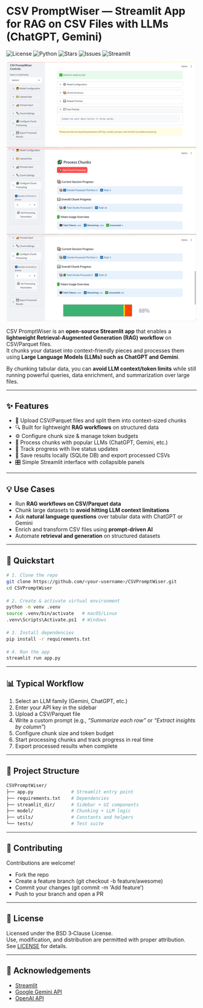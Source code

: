 # CSV PromptWiser — Streamlit App for RAG on CSV Files with LLMs (ChatGPT, Gemini)

![License](https://img.shields.io/badge/license-BSD_3--Clause-blue)
![Python](https://img.shields.io/badge/python-3.9%2B-blue)
![Stars](https://img.shields.io/github/stars/<your-username>/CSVPromptWiser?style=social)
![Issues](https://img.shields.io/github/issues/<your-username>/CSVPromptWiser)
![Streamlit](https://img.shields.io/badge/Streamlit-live-brightgreen)


![App Screenshot](./assests/CPW_overvies.png)
![App Screenshot](./assests/cpw_about_to_run.png)
![App Screenshot](./assests/cpw_run_results.png)

CSV PromptWiser is an **open-source Streamlit app** that enables a **lightweight Retrieval-Augmented Generation (RAG) workflow** on CSV/Parquet files.  
It chunks your dataset into context-friendly pieces and processes them using **Large Language Models (LLMs) such as ChatGPT and Gemini**.  

By chunking tabular data, you can **avoid LLM context/token limits** while still running powerful queries, data enrichment, and summarization over large files.  

---

## ✨ Features
- 📂 Upload CSV/Parquet files and split them into context-sized chunks  
- 🔍 Built for lightweight **RAG workflows** on structured data  
- ⚙️ Configure chunk size & manage token budgets  
- 🤖 Process chunks with popular LLMs (ChatGPT, Gemini, etc.)  
- 🔄 Track progress with live status updates  
- 💾 Save results locally (SQLite DB) and export processed CSVs  
- 🎛️ Simple Streamlit interface with collapsible panels  

---

## 💡 Use Cases
- Run **RAG workflows on CSV/Parquet data**  
- Chunk large datasets to **avoid hitting LLM context limitations**  
- Ask **natural language questions** over tabular data with ChatGPT or Gemini  
- Enrich and transform CSV files using **prompt-driven AI**  
- Automate **retrieval and generation** on structured datasets  

---

## 🚀 Quickstart

```bash
# 1. Clone the repo
git clone https://github.com/<your-username>/CSVPromptWiser.git
cd CSVPromptWiser

# 2. Create & activate virtual environment
python -m venv .venv
source .venv/bin/activate   # macOS/Linux
.venv\Scripts\Activate.ps1  # Windows

# 3. Install dependencies
pip install -r requirements.txt

# 4. Run the app
streamlit run app.py
```

---

## 📊 Typical Workflow
1. Select an LLM family (Gemini, ChatGPT, etc.)  
2. Enter your API key in the sidebar  
3. Upload a CSV/Parquet file  
4. Write a custom prompt (e.g., *“Summarize each row”* or *“Extract insights by column”*)  
5. Configure chunk size and token budget  
6. Start processing chunks and track progress in real time  
7. Export processed results when complete  

---

## 📂 Project Structure

```bash
CSVPromptWiser/
├── app.py              # Streamlit entry point
├── requirements.txt    # Dependencies
├── streamlit_dir/      # Sidebar + UI components
├── model/              # Chunking + LLM logic
├── utils/              # Constants and helpers
└── tests/              # Test suite
```

---

## 🤝 Contributing

Contributions are welcome!

- Fork the repo
- Create a feature branch (git checkout -b feature/awesome)
- Commit your changes (git commit -m 'Add feature')
- Push to your branch and open a PR

---

## 📝 License
Licensed under the BSD 3‑Clause License.  
Use, modification, and distribution are permitted with proper attribution.  
See [LICENSE](LICENSE) for details.

---

## 🙌 Acknowledgements
- [Streamlit](https://streamlit.io/)
- [Google Gemini API](https://cloud.google.com/vertex-ai)
- [OpenAI API](https://openai.com/api/)







